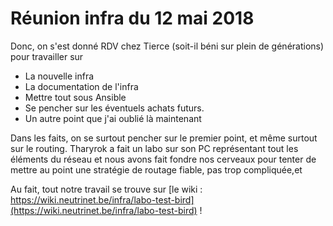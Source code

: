 <!-- TITLE: 05 12 Infra -->
<!-- SUBTITLE: Réunion d'avril du hub infra -->

# Réunion infra du 12 mai 2018

Donc, on s'est donné RDV chez Tierce (soit-il béni sur plein de générations) pour travailler sur 

- La nouvelle infra
- La documentation de l'infra
- Mettre tout sous Ansible
- Se pencher sur les éventuels achats futurs.
- Un autre point que j'ai oublié là maintenant

Dans les faits, on se surtout pencher sur le premier point, et même surtout sur le routing.
Tharyrok a fait un labo sur son PC représentant tout les éléments du réseau et nous avons fait fondre nos cerveaux pour tenter de mettre au point une stratégie de routage fiable, pas trop compliquée,et 

Au fait, tout notre travail se trouve sur [le wiki : https://wiki.neutrinet.be/infra/labo-test-bird](https://wiki.neutrinet.be/infra/labo-test-bird) !